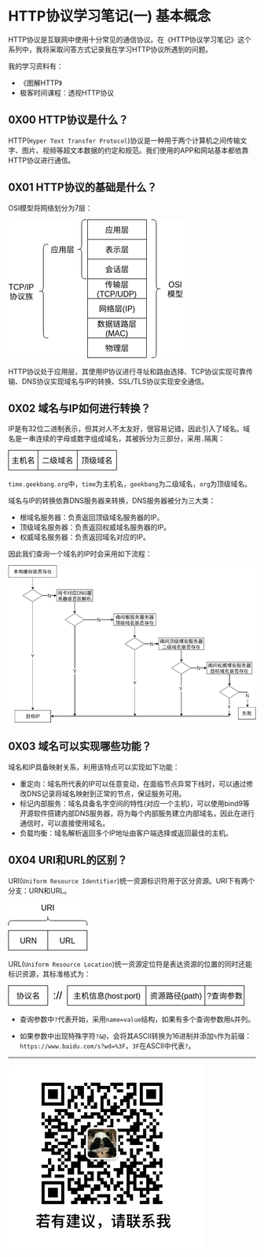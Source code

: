 # HTTP协议学习笔记(一) 基本概念

HTTP协议是互联网中使用十分常见的通信协议。在《HTTP协议学习笔记》这个系列中，我将采取问答方式记录我在学习HTTP协议所遇到的问题。

我的学习资料有：

- 《图解HTTP》
- 极客时间课程：透视HTTP协议

## 0X00 HTTP协议是什么？

HTTP(`Hyper Text Transfer Protocol`)协议是一种用于两个计算机之间传输文字、图片、视频等超文本数据的约定和规范。我们使用的APP和网站基本都依靠HTTP协议进行通信。

## 0X01 HTTP协议的基础是什么？

OSI模型将网络划分为7层：

![](raws/基础概念/OSI模型.png)

HTTP协议处于应用层，其使用IP协议进行寻址和路由选择、TCP协议实现可靠传输、DNS协议实现域名与IP的转换、SSL/TLS协议实现安全通信。

## 0X02 域名与IP如何进行转换？

IP是有32位二进制表示，但其对人不太友好，很容易记错，因此引入了域名。域名是一串连续的字母或数字组成域名，其被拆分为三部分，采用`.`隔离：

![](raws/基础概念/域名格式.png)

`time.geekbang.org`中，`time`为主机名，`geekbang`为二级域名，`org`为顶级域名。

域名与IP的转换依靠DNS服务器来转换，DNS服务器被分为三大类：

- 根域名服务器：负责返回顶级域名服务器的IP。
- 顶级域名服务器：负责返回权威域名服务器的IP。
- 权威域名服务器：负责返回域名对应的IP。

因此我们查询一个域名的IP时会采用如下流程：

![](raws/基础概念/DNS解析流程.png)

## 0X03 域名可以实现哪些功能？

域名和IP具备映射关系，利用该特点可以实现如下功能：

- 重定向：域名所代表的IP可以任意变动，在面临节点异常下线时，可以通过修改DNS记录将域名映射到正常的节点，保证服务可用。
- 标记内部服务：域名具备名字空间的特性(对应一个主机)，可以使用bind9等开源软件搭建内部DNS服务器，将为每个内部服务建立内部域名，因此在进行通信时，可以直接使用域名。
- 负载均衡：域名解析返回多个IP地址由客户端选择或返回最佳的主机。

## 0X04 URI和URL的区别？

URI(`Uniform Resource Identifier`)统一资源标识符用于区分资源。URI下有两个分支：URN和URL。

![URI](raws/基础概念/URI.png)

URL(`Uniform Resource Location`)统一资源定位符是表达资源的位置的同时还能标识资源，其标准格式为：

![URL格式](raws/基础概念/URL标准格式.png)

- 查询参数中`?`代表开始，采用`name=value`结构，如果有多个查询参数用`&`并列。

- 如果参数中出现特殊字符`?&@`，会将其ASCII转换为16进制并添加`%`作为前缀：`https://www.baidu.com/s?wd=%3F`，`3F`在ASCII中代表`?`。

---

![](../../公共图片/微信号.png)